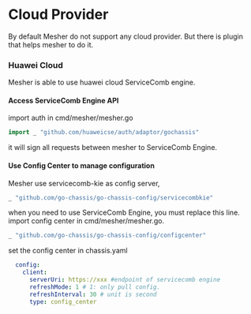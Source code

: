 # Cloud Provider
By default Mesher do not support any cloud provider.
But there is plugin that helps mesher to do it.

### Huawei Cloud 
Mesher is able to use huawei cloud ServiceComb engine. 
#### Access ServiceComb Engine API
import auth in cmd/mesher/mesher.go
```go
import _ "github.com/huaweicse/auth/adaptor/gochassis"
```

it will sign all requests between mesher to ServiceComb Engine.

#### Use Config Center to manage configuration
Mesher use servicecomb-kie as config server, 
```go
_ "github.com/go-chassis/go-chassis-config/servicecombkie"
```
when you need to use ServiceComb Engine, you must replace this line. 
import config center in cmd/mesher/mesher.go.
```go
_ "github.com/go-chassis/go-chassis-config/configcenter"
```
set the config center in chassis.yaml
```yaml
  config:
    client:
      serverUri: https://xxx #endpoint of servicecomb engine
      refreshMode: 1 # 1: only pull config.
      refreshInterval: 30 # unit is second
      type: config_center
```